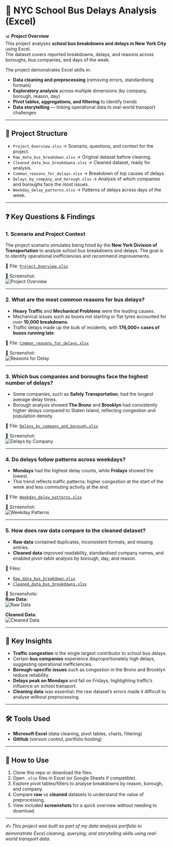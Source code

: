 # 🚌 NYC School Bus Delays Analysis (Excel)

📊 **Project Overview**  
This project analyses **school bus breakdowns and delays in New York City** using Excel.  
The dataset covers reported breakdowns, delays, and reasons across boroughs, bus companies, and days of the week.  

The project demonstrates Excel skills in:  
- **Data cleaning and preprocessing** (removing errors, standardising formats)  
- **Exploratory analysis** across multiple dimensions (by company, borough, reason, day)  
- **Pivot tables, aggregations, and filtering** to identify trends  
- **Data storytelling** — linking operational data to real-world transport challenges  

---

## 🔧 Project Structure

- `Project_Overview.xlsx` → Scenario, questions, and context for the project.  
- `Raw_data_bus_breakdown.xlsx` → Original dataset before cleaning.  
- `Cleaned_data_bus_breakdowns.xlsx` → Cleaned dataset, ready for analysis.  
- `Common_reasons_for_delays.xlsx` → Breakdown of top causes of delays.  
- `Delays_by_company_and_borough.xlsx` → Analysis of which companies and boroughs face the most issues.  
- `Weekday_delay_patterns.xlsx` → Patterns of delays across days of the week.  

---

## ❓ Key Questions & Findings

### 1. Scenario and Project Context  
The project scenario simulates being hired by the **New York Division of Transportation** to analyse school bus breakdowns and delays. The goal is to identify operational inefficiencies and recommend improvements.  

📂 File: [`Project_Overview.xlsx`](./Project_Overview.xlsx)  

📸 Screenshot:  
![Project Overview](./screenshots/Project%20Overview.png)  

---

### 2. What are the most common reasons for bus delays?  
- **Heavy Traffic** and **Mechanical Problems** were the leading causes.  
- Mechanical issues such as buses not starting or flat tyres accounted for over **10,000 breakdowns**.  
- Traffic delays made up the bulk of incidents, with **176,000+ cases of buses running late**.  

📂 File: [`Common_reasons_for_delays.xlsx`](./Common_reasons_for_delays.xlsx)  

📸 Screenshot:  
![Reasons for Delay](./screenshots/Reasons%20for%20delay.png)  

---

### 3. Which bus companies and boroughs face the highest number of delays?  
- Some companies, such as **Safely Transportation**, had the longest average delay times.  
- Borough analysis showed **The Bronx** and **Brooklyn** had consistently higher delays compared to Staten Island, reflecting congestion and population density.  

📂 File: [`Delays_by_company_and_borough.xlsx`](./Delays_by_company_and_borough.xlsx)  

📸 Screenshot:  
![Delays by Company](./screenshots/Delays%20by%20company.png)  

---

### 4. Do delays follow patterns across weekdays?  
- **Mondays** had the highest delay counts, while **Fridays** showed the lowest.  
- This trend reflects traffic patterns: higher congestion at the start of the week and less commuting activity at the end.  

📂 File: [`Weekday_delay_patterns.xlsx`](./Weekday_delay_patterns.xlsx)  

📸 Screenshot:  
![Weekday Patterns](./screenshots/Weekday%20Patterns.png)  

---

### 5. How does raw data compare to the cleaned dataset?  
- **Raw data** contained duplicates, inconsistent formats, and missing entries.  
- **Cleaned data** improved readability, standardised company names, and enabled pivot-table analysis by borough, day, and reason.  

📂 Files:  
- [`Raw_data_bus_breakdown.xlsx`](./Raw_data_bus_breakdown.xlsx)  
- [`Cleaned_data_bus_breakdowns.xlsx`](./Cleaned_data_bus_breakdowns.xlsx)  

📸 Screenshots:  
**Raw Data:**  
![Raw Data](./screenshots/Raw%20data.png)  

**Cleaned Data:**  
![Cleaned Data](./screenshots/Cleaned%20Data.png)  

---

## 🚀 Key Insights

- **Traffic congestion** is the single largest contributor to school bus delays.  
- Certain **bus companies** experience disproportionately high delays, suggesting operational inefficiencies.  
- **Borough-specific issues** such as congestion in the Bronx and Brooklyn reduce reliability.  
- **Delays peak on Mondays** and fall on Fridays, highlighting traffic’s influence on school transport.  
- **Cleaning data** was essential: the raw dataset’s errors made it difficult to analyse without preprocessing.  

---

## 🛠️ Tools Used

- **Microsoft Excel** (data cleaning, pivot tables, charts, filtering)  
- **GitHub** (version control, portfolio hosting)  

---

## 📌 How to Use

1. Clone this repo or download the files.  
2. Open `.xlsx` files in Excel (or Google Sheets if compatible).  
3. Explore pivot tables/filters to analyse breakdowns by reason, borough, and company.  
4. Compare **raw** vs **cleaned** datasets to understand the value of preprocessing.  
5. View included **screenshots** for a quick overview without needing to download.  

---

✍️ *This project was built as part of my data analysis portfolio to demonstrate Excel cleaning, querying, and storytelling skills using real-world transport data.*
